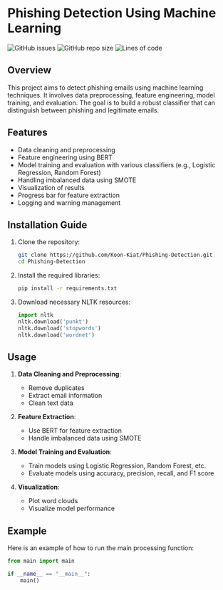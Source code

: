 # Phishing Detection Using Machine Learning

![GitHub issues](https://img.shields.io/github/issues/Koon-Kiat/Phishing-Email-Detection)
![GitHub repo size](https://img.shields.io/github/repo-size/Koon-Kiat/Phishing-Email-Detection)
![Lines of code](https://img.shields.io/tokei/lines/github/Koon-Kiat/Phishing-Email-Detection)

## Overview
This project aims to detect phishing emails using machine learning techniques. It involves data preprocessing, feature engineering, model training, and evaluation. The goal is to build a robust classifier that can distinguish between phishing and legitimate emails.

## Features
- Data cleaning and preprocessing
- Feature engineering using BERT
- Model training and evaluation with various classifiers (e.g., Logistic Regression, Random Forest)
- Handling imbalanced data using SMOTE
- Visualization of results
- Progress bar for feature extraction
- Logging and warning management

## Installation Guide
1. Clone the repository:
    ```sh
    git clone https://github.com/Koon-Kiat/Phishing-Detection.git
    cd Phishing-Detection
    ```

2. Install the required libraries:
    ```sh
    pip install -r requirements.txt
    ```

3. Download necessary NLTK resources:
    ```python
    import nltk
    nltk.download('punkt')
    nltk.download('stopwords')
    nltk.download('wordnet')
    ```

## Usage
1. **Data Cleaning and Preprocessing**:
    - Remove duplicates
    - Extract email information
    - Clean text data

2. **Feature Extraction**:
    - Use BERT for feature extraction
    - Handle imbalanced data using SMOTE

3. **Model Training and Evaluation**:
    - Train models using Logistic Regression, Random Forest, etc.
    - Evaluate models using accuracy, precision, recall, and F1 score

4. **Visualization**:
    - Plot word clouds
    - Visualize model performance

## Example
Here is an example of how to run the main processing function:

```python
from main import main

if __name__ == "__main__":
    main()